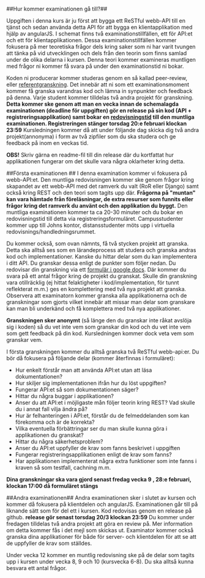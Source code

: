 ##Hur kommer examinationen gå till?##

Uppgiften i denna kurs är ju först att bygga ett ReSTful webb-API till en tjänst och sedan använda detta API för att bygga en klientapplikation med hjälp av angularJS. I schemat finns två examinationstillfällen, ett för API:et och ett för klientapplikationen.
Dessa examinationstillfällen kommer fokusera på mer teoretiska frågor dels kring saker som ni har varit tvungen att tänka på vid utvecklingen och dels från den teorin som finns samlad under de olika delarna i kursen. Denna teori kommer examineras muntligen med frågor ni kommer få svara på under den examinationstid ni bokar. 

Koden ni producerar kommer studeras genom en så kallad peer-review, eller [referentgranskning](http://sv.wikipedia.org/wiki/Referentgranskning).
Det innebär att ni som ett examinationsmoment kommer få granska varandras kod och lämna in synpunkter och feedback på denna. Varje student kommer tilldelas två andra projekt för granskning. **Detta kommer ske genom att man en vecka innan de schemalagda examinationen (deadline för uppgiften) gör en release på sin kod (API + registreringsapplikation) samt bokar en [redovisningstid](https://coursepress.lnu.se/kurs/webbramverk/gruppregistrering-distans/) till den muntliga examinationen. Registreringen stänger torsdag 20:e februari klockan 23:59** Kursledningen kommer då att under följande dag skicka dig två andra projekt(annonyma) i form av två zipfiler som du ska studera och ge feedback på inom en veckas tid.

**OBS!** Skriv gärna en readme-fil till din release där du kortfattat hur applikationen fungerar om det skulle vara några oklarheter kring detta.

##Första examinationen ##
I denna examination kommer vi fokusera på webb-API:et. Den muntliga redovisningen kommer ske genom frågor kring skapandet av ett webb-API med det ramverk du valt (RoR eller Django) samt också kring REST och den teori som tagits upp där. **Frågorna på "muntan" kan vara hämtade från föreläsningar, de extra resurser som funnits eller frågor kring det ramverk du använt och den applikation du byggt.** Den muntliga examinationen kommer ta ca 20-30 minuter och du bokar en redovisningstid till detta via registreringsformuläret. Campusstudenter kommer upp till Johns kontor, distansstudenter möts upp i virtuella redovisnings/handledningsrummet.

Du kommer också, som ovan nämnts, få två stycken projekt att granska. Detta ska alltså ses som en lärandeprocess att studera och granska andras kod och implementationer. Kanske du hittar delar som du kan implementera i ditt API. Du granskar dessa enligt de punkter som följer nedan. Du redovisar din granskning via ett [formulär i google docs](https://docs.google.com/forms/d/1YS_rkdPRQ1vbTch6HOyKo5cstOm7M6zp14bGSQbgkSs/). Där kommer du svara på ett antal frågor kring de projekt du granskat. Skulle din granskning vara otillräcklig (ej hittat felaktigheter i kod/implementation, för tunnt reflekterat m.m.) ges en komplettering med två nya projekt att granska. Observera att examinatorn kommer granska alla applikationerna och de granskningar som gjorts vilket innebär att missar man delar som granskare kan man bli underkänd och få komplettera med två nya applikationer. 

**Granskningen sker anonymt** (så länge den du granskar inte råkat avslöja sig i koden) så du vet inte vem som granskar din kod och du vet inte vem som gett feedback på din kod. Kursledningen kommer dock veta vem som granskar vem.

I första granskningen kommer du alltså granska två ReSTful webb-api:er. Du bör då fokusera på följande delar (kommer återfinnas i formuläret):

* Hur enkelt förstår man att använda API:et utan att läsa dokumentationen?
* Hur skiljer sig implementationen ifrån hur du löst uppgiften?
* Fungerar API:et så som dokumentationen säger?
* Hittar du några buggar i applikationen?
* Anser du att API:et i möjligaste mån följer teorin kring REST? Vad skulle du i annat fall vilja ändra på?
* Hur är felhanteringen i API:et, förstår du de felmeddelanden som kan förekomma och är de korrekta?
* Vilka eventuella förbättringar ser du man skulle kunna göra i applikationen du granskat?
* Hittar du några säkerhetsproblem?
* Anser du API:et uppfyller de krav som fanns beskrivet i uppgiften
* Fungerar registreringsapplikationen enligt de krav som fanns?
* Har applikationen implementerat några extra funktioner som inte fanns i kraven så som testfall, cachning m.m.


**Dina granskningar ska vara gjord senast fredag vecka 9 , 28:e februari, klockan 17:00 då formuläret stängs**

##Andra examinationen##
Andra examinationen sker i slutet av kursen och kommer då fokusera på klientdelen och angularJS. 
Examinationen går till på liknande sätt som för del ett i kursen.
Kod redovisas genom en release på github. **release gör senast torsdag 20/3 klockan 23:59**
Du kommer under fredagen tilldelas två andra projekt att göra en review på. Mer information om detta kommer fås i det mejl som skickas ut.
Examinator kommer också granska dina applikationer för både för server- och klientdelen för att se att de uppfyller de krav som ställdes.

Under vecka 12 kommer en muntlig redovisning ske på de delar som tagits upp i kursen under vecka 8, 9 och 10 (kursvecka 6-8). Du ska alltså kunna besvara ett antal frågor.

